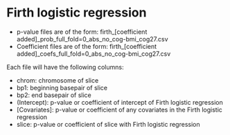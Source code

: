 # Firth logistic regression
- p-value files are of the form: firth_[coefficient added]_prob_full_fold=0_abs_no_cog-bmi_cog27.csv
- Coefficient files are of the form: firth_[coefficient added]_coefs_full_fold=0_abs_no_cog-bmi_cog27.csv

Each file will have the following columns:

- chrom: chromosome of slice
- bp1: beginning basepair of slice 
- bp2: end basepair of slice	
- (Intercept): p-value or coefficient of intercept of Firth logistic regression	
- [Covariates]: p-value or coefficient of any covariates in the Firth logistic regression
- slice: p-value or coefficient of slice with Firth logistic regression
